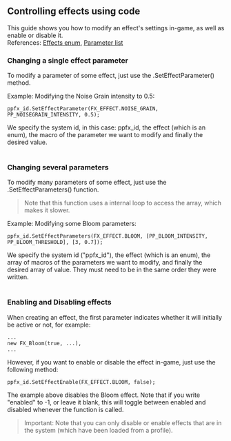 
## Controlling effects using code <!-- {docsify-ignore} -->

This guide shows you how to modify an effect's settings in-game, as well as enable or disable it.  
References: [Effects enum](./pages/scripting/effects_enum.md "Effects Enumerator List"), [Parameter list](./pages/scripting/param_list.md "Effects Parameter List")


### Changing a single effect parameter

To modify a parameter of some effect, just use the .SetEffectParameter() method.

Example: Modifying the Noise Grain intensity to 0.5:
```gml
ppfx_id.SetEffectParameter(FX_EFFECT.NOISE_GRAIN, PP_NOISEGRAIN_INTENSITY, 0.5);
```
We specify the system id, in this case: ppfx_id, the effect (which is an enum), the macro of the parameter we want to modify and finally the desired value.
<br><br>


### Changing several parameters

To modify many parameters of some effect, just use the .SetEffectParameters() function.

> Note that this function uses a internal loop to access the array, which makes it slower.

Example: Modifying some Bloom parameters:
```gml
ppfx_id.SetEffectParameters(FX_EFFECT.BLOOM, [PP_BLOOM_INTENSITY, PP_BLOOM_THRESHOLD], [3, 0.7]);
```
We specify the system id ("ppfx_id"), the effect (which is an enum), the array of macros of the parameters we want to modify, and finally the desired array of value. They must need to be in the same order they were written.
<br><br>


### Enabling and Disabling effects

When creating an effect, the first parameter indicates whether it will initially be active or not, for example:
```gml
...
new FX_Bloom(true, ...),
...
```
However, if you want to enable or disable the effect in-game, just use the following method:
```gml
ppfx_id.SetEffectEnable(FX_EFFECT.BLOOM, false);
```
The example above disables the Bloom effect. Note that if you write "enabled" to -1, or leave it blank, this will toggle between enabled and disabled whenever the function is called.

> Important: Note that you can only disable or enable effects that are in the system (which have been loaded from a profile).
